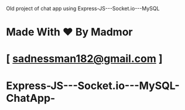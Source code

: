 Old project of chat app using Express-JS---Socket.io---MySQL
# Made With ♥ By Madmor
# [ sadnessman182@gmail.com ]
# Express-JS---Socket.io---MySQL-ChatApp-
